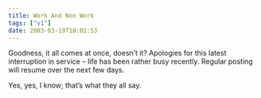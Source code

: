 ```yaml
---
title: Work And Non Work
tags: ["v1"]
date: 2003-03-19T18:02:53
---
```


Goodness, it all comes at once, doesn&#8217;t it? Apologies for this latest interruption in service &#8211; life has been rather busy recently. Regular posting will resume over the next few days.

Yes, yes, I know; that&#8217;s what they all say.
